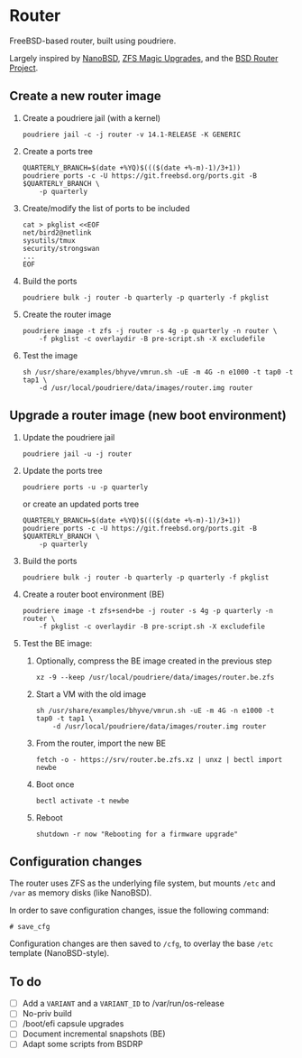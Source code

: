 # Router

FreeBSD-based router, built using poudriere.

Largely inspired by [NanoBSD], [ZFS Magic Upgrades], and the [BSD Router Project].

## Create a new router image

1. Create a poudriere jail (with a kernel)

       poudriere jail -c -j router -v 14.1-RELEASE -K GENERIC

2. Create a ports tree

       QUARTERLY_BRANCH=$(date +%YQ)$((($(date +%-m)-1)/3+1))
       poudriere ports -c -U https://git.freebsd.org/ports.git -B $QUARTERLY_BRANCH \
           -p quarterly

3. Create/modify the list of ports to be included

       cat > pkglist <<EOF
       net/bird2@netlink
       sysutils/tmux
       security/strongswan
       ...
       EOF

4. Build the ports

       poudriere bulk -j router -b quarterly -p quarterly -f pkglist

5. Create the router image

       poudriere image -t zfs -j router -s 4g -p quarterly -n router \
           -f pkglist -c overlaydir -B pre-script.sh -X excludefile

6. Test the image

       sh /usr/share/examples/bhyve/vmrun.sh -uE -m 4G -n e1000 -t tap0 -t tap1 \
           -d /usr/local/poudriere/data/images/router.img router

## Upgrade a router image (new boot environment)

1. Update the poudriere jail

       poudriere jail -u -j router

2. Update the ports tree

       poudriere ports -u -p quarterly

   or create an updated ports tree

       QUARTERLY_BRANCH=$(date +%YQ)$((($(date +%-m)-1)/3+1))
       poudriere ports -c -U https://git.freebsd.org/ports.git -B $QUARTERLY_BRANCH \
           -p quarterly

4. Build the ports

       poudriere bulk -j router -b quarterly -p quarterly -f pkglist

5. Create a router boot environment (BE)

       poudriere image -t zfs+send+be -j router -s 4g -p quarterly -n router \
           -f pkglist -c overlaydir -B pre-script.sh -X excludefile

6. Test the BE image:

   1. Optionally, compress the BE image created in the previous step

          xz -9 --keep /usr/local/poudriere/data/images/router.be.zfs

   2. Start a VM with the old image

          sh /usr/share/examples/bhyve/vmrun.sh -uE -m 4G -n e1000 -t tap0 -t tap1 \
              -d /usr/local/poudriere/data/images/router.img router

   3. From the router, import the new BE

          fetch -o - https://srv/router.be.zfs.xz | unxz | bectl import newbe

   4. Boot once

          bectl activate -t newbe

   5. Reboot

          shutdown -r now "Rebooting for a firmware upgrade"

## Configuration changes

The router uses ZFS as the underlying file system, but mounts `/etc` and `/var` as memory disks (like NanoBSD).

In order to save configuration changes, issue the following command:

```console
# save_cfg
```

Configuration changes are then saved to `/cfg`, to overlay the base `/etc` template (NanoBSD-style).

## To do

- [ ] Add a `VARIANT` and a `VARIANT_ID` to /var/run/os-release
- [ ] No-priv build
- [ ] /boot/efi capsule upgrades
- [ ] Document incremental snapshots (BE)
- [ ] Adapt some scripts from BSDRP

[BSD Router Project]: https://bsdrp.net/
[NanoBSD]: https://papers.freebsd.org/2005/phk-nanobsd/
[ZFS Magic Upgrades]: https://papers.freebsd.org/2019/fosdem/jude-zfs_upgrades/
